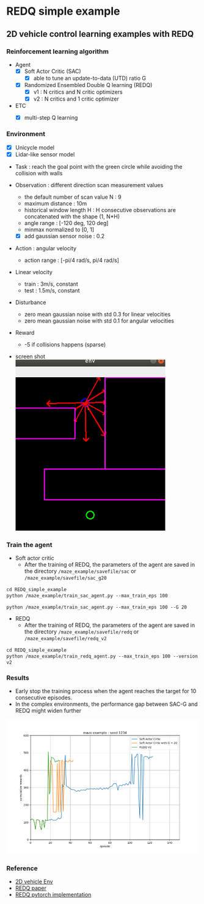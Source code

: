 # REDQ simple example

## 2D vehicle control learning examples with REDQ


### Reinforcement learning algorithm

- Agent
    - [x] Soft Actor Critic (SAC)
        - [x] able to tune an update-to-data (UTD) ratio G
    - [x] Randomized Ensembled Double Q learning (REDQ)
        - [x] v1 : N critics and N critic optimizers
        - [x] v2 : N critics and 1 critic optimizer
- ETC
    - [x] multi-step Q learning


### Environment
- [x] Unicycle model
- [x] Lidar-like sensor model

- Task : reach the goal point with the green circle while avoiding the collision with walls

- Observation : different direction scan measurement values
    - the default number of scan value N : 9
    - maximum distance : 10m
    - historical window length H : H consecutive observations are concatenated with the shape (1, N*H)
    - angle range : [-120 deg, 120 deg]
    - minmax normalized to [0, 1]
    - [x] add gaussian sensor noise : 0.2

- Action : angular velocity
    - action range : [-pi/4 rad/s, pi/4 rad/s]

- Linear velocity
    - train : 3m/s, constant
    - test : 1.5m/s, constant

- Disturbance
    - zero mean gaussian noise with std 0.3 for linear velocities
    - zero mean gaussian noise with std 0.1 for angular velocities

- Reward
    - -5 if collisions happens (sparse)
    <!-- - 2 * clip(forward distance measure, 0, 0.5)  -->

- screen shot  
![screenshot](./img/screenshot.png)


### Train the agent

- Soft actor critic
    - After the training of REDQ, the parameters of the agent are saved in the directory `/maze_example/savefile/sac` 
    or `/maze_example/savefile/sac_g20`
~~~
cd REDQ_simple_example
python /maze_example/train_sac_agent.py --max_train_eps 100
~~~
~~~
python /maze_example/train_sac_agent.py --max_train_eps 100 --G 20
~~~

- REDQ
    - After the training of REDQ, the parameters of the agent are saved in the directory `/maze_example/savefile/redq` 
    or `/maze_example/savefile/redq_v2`
~~~
cd REDQ_simple_example
python /maze_example/train_redq_agent.py --max_train_eps 100 --version v2
~~~


### Results

- Early stop the training process when the agent reaches the target for 10 consecutive episodes.
- In the complex environments, the performance gap between SAC-G and REDQ might widen further

![comparison](./img/comparison_maze.png)


### Reference
- [2D vehicle Env](https://github.com/MorvanZhou/Reinforcement-learning-with-tensorflow)
- [REDQ paper](https://arxiv.org/abs/2101.05982)
- [REDQ pytorch implementation](https://github.com/BY571/Randomized-Ensembled-Double-Q-learning-REDQ-)
